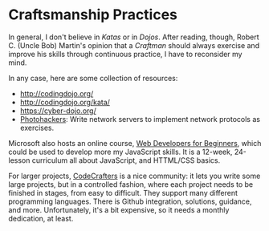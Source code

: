 Craftsmanship Practices
=======================

In general, I don't believe in *Katas* or in *Dojos*.
After reading, though, Robert C. (Uncle Bob) Martin's opinion that
a *Craftman* should always exercise and improve his skills through
continuous practice, I have to reconsider my mind.

In any case, here are some collection of resources:

 - <http://codingdojo.org/>
 - <http://codingdojo.org/kata/>
 - <https://cyber-dojo.org/>
 - [Photohackers](https://protohackers.com/):
   Write network servers to implement network protocols as exercises.

Microsoft also hosts an online course,
[Web Developers for Beginners](https://github.com/microsoft/Web-Dev-For-Beginners),
which could be used to develop more my JavaScript skills.
It is a 12-week, 24-lesson curriculum all about JavaScript, and HTTML/CSS basics.

For larger projects, [CodeCrafters](https://codecrafters.io/) is a nice
community:  it lets you write some large projects, but in a controlled fashion,
where each project needs to be finished in stages, from easy to difficult.
They support many different programming languages.
There is Github integration, solutions, guidance, and more.
Unfortunately, it's a bit expensive, so it needs a monthly dedication, at least.
